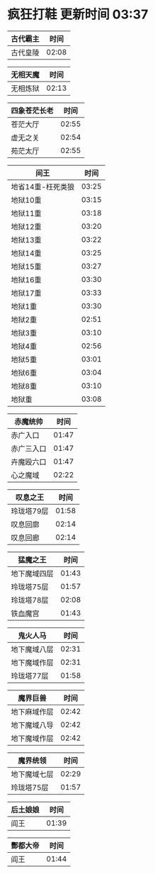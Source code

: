 # 疯狂打鞋 更新时间 03:37

| 古代霸主   | 时间    |
|--------|-------|
| 古代皇陵 | 02:08 |

| 无相天魔   | 时间    |
|--------|-------|
| 无相炼狱 | 02:13 |

| 四象苍茫长老   | 时间    |
|--------|-------|
| 苍茫大厅 | 02:55 |
| 虚无之关 | 02:54 |
| 苑茫太厅 | 02:55 |

| 间王   | 时间    |
|--------|-------|
| 地省14重-枉死类狼 | 03:25 |
| 地狱10重 | 03:15 |
| 地狱11重 | 03:18 |
| 地狱12重 | 03:20 |
| 地狱13重 | 03:22 |
| 地狱14重 | 03:25 |
| 地狱15重 | 03:27 |
| 地狱16重 | 03:30 |
| 地狱17重 | 03:33 |
| 地狱1重 | 03:30 |
| 地狱2重 | 02:51 |
| 地狱3重 | 03:10 |
| 地狱4重 | 02:56 |
| 地狱5重 | 03:01 |
| 地狱6重 | 03:04 |
| 地狱8重 | 03:10 |
| 地狱重 | 03:08 |

| 赤魔统帅   | 时间    |
|--------|-------|
| 赤广入口 | 01:47 |
| 赤广三入口 | 01:47 |
| 卉魔殴六口 | 01:47 |
| 心之魔域 | 02:22 |

| 叹息之王   | 时间    |
|--------|-------|
| 玲珑塔79层 | 01:58 |
| 叹息回廓 | 02:14 |
| 叹息回廊 | 02:14 |

| 猛魔之王   | 时间    |
|--------|-------|
| 地下魔域四层 | 01:43 |
| 玲珑塔75层 | 01:57 |
| 玲珑塔78层 | 02:08 |
| 铁血魔宫 | 01:43 |

| 鬼火人马   | 时间    |
|--------|-------|
| 地下魔域八层 | 02:31 |
| 地下魔域作层 | 02:31 |
| 玲珑塔77层 | 01:58 |

| 魔界巨兽   | 时间    |
|--------|-------|
| 地下麻域作层 | 02:42 |
| 地下魔域八导 | 02:42 |
| 地下魔域作层 | 02:42 |

| 魔界统领   | 时间    |
|--------|-------|
| 地下魔域七层 | 02:29 |
| 玲珑塔75层 | 01:57 |

| 后土娘娘   | 时间    |
|--------|-------|
| 阎王 | 01:39 |

| 酆都大帝   | 时间    |
|--------|-------|
| 阎王 | 01:44 |